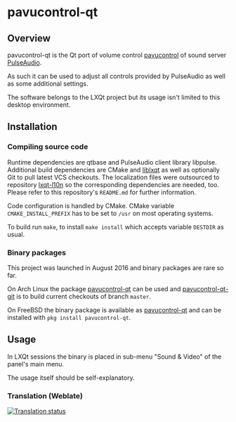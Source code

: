 # pavucontrol-qt

## Overview

pavucontrol-qt is the Qt port of volume control [pavucontrol](https://freedesktop.org/software/pulseaudio/pavucontrol/) of sound server [PulseAudio](https://www.freedesktop.org/wiki/Software/PulseAudio/).   

As such it can be used to adjust all controls provided by PulseAudio as well as some additional settings.   

The software belongs to the LXQt project but its usage isn't limited to this desktop environment.   

## Installation

### Compiling source code

Runtime dependencies are qtbase and PulseAudio client library libpulse.   
Additional build dependencies are CMake and [liblxqt](https://github.com/lxqt/liblxqt) as well as optionally Git to pull latest VCS checkouts. The localization files were outsourced to repository [lxqt-l10n](https://github.com/lxqt/lxqt-l10n) so the corresponding dependencies are needed, too. Please refer to this repository's `README.md` for further information.

Code configuration is handled by CMake. CMake variable `CMAKE_INSTALL_PREFIX` has to be set to `/usr` on most operating systems.   

To build run `make`, to install `make install` which accepts variable `DESTDIR` as usual.   

### Binary packages

This project was launched in August 2016 and binary packages are rare so far. 

On Arch Linux the package [pavucontrol-qt](https://www.archlinux.org/packages/community/x86_64/pavucontrol-qt/) can be used and [pavucontrol-qt-git](https://aur.archlinux.org/packages/pavucontrol-qt-git/) is to build current checkouts of branch `master`.

On FreeBSD the binary package is available as [pavucontrol-qt](https://www.freshports.org/audio/pavucontrol-qt/) and can be installed with `pkg install pavucontrol-qt`.

## Usage

In LXQt sessions the binary is placed in sub-menu "Sound & Video" of the panel's main menu.   

The usage itself should be self-explanatory.


### Translation (Weblate)

<a href="https://weblate.lxqt.org/projects/lxqt/pavucontrol-qt/">
<img src="https://weblate.lxqt.org/widgets/lxqt/-/pavucontrol-qt/multi-auto.svg" alt="Translation status" />
</a>
